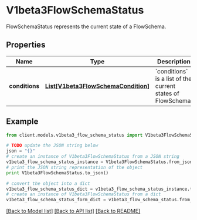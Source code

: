 # V1beta3FlowSchemaStatus

FlowSchemaStatus represents the current state of a FlowSchema.

## Properties
Name | Type | Description | Notes
------------ | ------------- | ------------- | -------------
**conditions** | [**List[V1beta3FlowSchemaCondition]**](V1beta3FlowSchemaCondition.md) | &#x60;conditions&#x60; is a list of the current states of FlowSchema. | [optional] 

## Example

```python
from client.models.v1beta3_flow_schema_status import V1beta3FlowSchemaStatus

# TODO update the JSON string below
json = "{}"
# create an instance of V1beta3FlowSchemaStatus from a JSON string
v1beta3_flow_schema_status_instance = V1beta3FlowSchemaStatus.from_json(json)
# print the JSON string representation of the object
print V1beta3FlowSchemaStatus.to_json()

# convert the object into a dict
v1beta3_flow_schema_status_dict = v1beta3_flow_schema_status_instance.to_dict()
# create an instance of V1beta3FlowSchemaStatus from a dict
v1beta3_flow_schema_status_form_dict = v1beta3_flow_schema_status.from_dict(v1beta3_flow_schema_status_dict)
```
[[Back to Model list]](../README.md#documentation-for-models) [[Back to API list]](../README.md#documentation-for-api-endpoints) [[Back to README]](../README.md)



